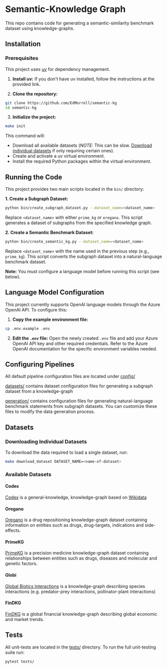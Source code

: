 # Semantic-Knowledge Graph

This repo contains code for generating a semantic-similarity benchmark dataset using knowledge-graphs.

## Installation

### Prerequisites

This project uses [uv](https://docs.astral.sh/uv/) for dependency management.  

1. **Install uv:** If you don't have uv installed, follow the instructions at the provided link.

2. **Clone the repository:**

```bash
git clone https://github.com/EdMorrell/semantic-kg
cd semantic-kg
```

3. **Initialize the project:**

```bash
make init
```

This command will:

* Download all available datasets (*NOTE*: This can be slow. [Download individual datasets](#downloading-individual-datasets) if only requiring certain ones).
* Create and activate a uv virtual environment.
* Install the required Python packages within the virtual environment.


## Running the Code

This project provides two main scripts located in the `bin/` directory:

**1. Create a Subgraph Dataset:**

```bash
python bin/create_subgraph_dataset.py --dataset_name=<dataset_name>
```

Replace `<dataset_name>` with either `prime_kg` or `oregano`.  This script generates a dataset of subgraphs from the specified knowledge graph.

**2. Create a Semantic Benchmark Dataset:**

```bash
python bin/create_semantic_kg.py --dataset_name=<dataset_name>
```

Replace `<dataset_name>` with the name used in the previous step (e.g., `prime_kg`). This script converts the subgraph dataset into a natural-language benchmark dataset.

**Note:** You must configure a language model before running this script (see below).


## Language Model Configuration

This project currently supports OpenAI language models through the Azure OpenAI API.  To configure this:

1. **Copy the example environment file:**

```bash
cp .env.example .env
```

2. **Edit the `.env` file:**  Open the newly created `.env` file and add your Azure OpenAI API key and other required credentials.  Refer to the Azure OpenAI documentation for the specific environment variables needed.



## Configuring Pipelines
All default pipeline configuration files are located under [config/](config/)

[datasets/](config/datasets/) contains dataset configuration files for generating a subgraph dataset from a knowledge-graph

[generation/](config/generation/) contains configuration files for generating natural-language benchmark statements from subgraph datasets.  You can customize these files to modify the data generation process.

## Datasets

### Downloading Individual Datasets

To download the data required to load a single dataset, run:

```bash
make download_dataset DATASET_NAME=<name-of-dataset>
```

### Available Datasets

#### Codex
[Codex](https://github.com/tsafavi/codex) is a general-knowledge, knowledge-graph based on [Wikidata](https://www.wikidata.org/wiki/Wikidata:Main_Page)

#### Oregano
[Oregano](https://gitub.u-bordeaux.fr/erias/oregano) is a drug repositioning knowledge-graph dataset containing information on entities such as drugs, drug-targets, indications and side-effects.

#### PrimeKG
[PrimeKG](https://zitniklab.hms.harvard.edu/projects/PrimeKG/) is a precision medicine knowledge-graph dataset containing relationships between entities such as drugs, diseases and molecular and genetic factors.

#### Globi
[Global Biotics Interactions](https://www.globalbioticinteractions.org/data) is a knowledge-graph describing species interactions (e.g. predator-prey interactions, pollinator-plant interactions)

#### FinDKG
[FinDKG](https://xiaohui-victor-li.github.io/FinDKG/) is a global financial knowledge-graph describing global economic and market trends.


## Tests
All unit-tests are located in the [tests/](tests/) directory. To run the full unit-testing suite run:

```bash
pytest tests/
```

